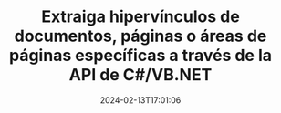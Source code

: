 ---
############################# Static ############################
layout: "auto-gen-parser"
date: 2024-02-13T17:01:06
draft: false
otherformats: pdf pps ppsx ppt pptx rtf tex vdx vsdm vsdx vssm vssx vstm vstx vsx vtx
ext: otp

############################# Head ############################
head_title: ".NET API para analizar y extraer hipervínculos de documentos, páginas o área de página"
head_description: "GroupDocs.Parser .NET La API permite a los programadores de software extraer hipervínculos de documentos, páginas o páginas Área de PDF, DOCX, XLSX, CSV, PPTX, EML, MSG, EPUB & mucho mas."

############################# Header ############################
title: "Extraiga hipervínculos de documentos, páginas o áreas de páginas específicas a través de la API de C#/VB.NET"
description: "GroupDocs.Parser .NET La API permite a los desarrolladores de software analizar y extraer hipervínculos de documentos, páginas o áreas de página de PDF, DOC, DOCX, PPT, PPTX, EML, MSG , XLS, XLSX, CSV, ODT, RTF, EPUB y muchos otros documentos."
bg_image: "https://cms.admin.containerize.com/templates/aspose/App_Themes/V3/images/bg/header1.png"
bg_overlay: false
button:
    enable: true
    icon: "fas fa-arrow-down"
    label: "Descargue prueba gratis"
    link: "https://downloads.groupdocs.com/parser/net"

############################# SubMenu ############################
submenu:
    enable: true

    left:
        img_alt: "GroupDocs.Parser for .NET"
        image: "https://cms.admin.containerize.com/templates/groupdocs/images/product-logos/90x90-noborder/groupdocs-parser-net.png"
        product: "GroupDocs.Parser"
        platform: ".NET"

    middle:
        button:

            # button loop
            - link: "https://apireference.groupdocs.com/parser/net"
              text: "Referencia de la API"

            # button loop
            - link: "https://github.com/groupdocs-parser"
              text: "Ejemplos de código"

            # button loop
            - link: "https://products.groupdocs.app/parser/family"
              text: "demostraciones en vivo"

            # button loop
            - link: "https://purchase.groupdocs.com/pricing/parser/net"
              text: "Precios"

    right:
        link_download: "https://downloads.groupdocs.com/parser"
        link_learn: "https://docs.groupdocs.com/parser/net"
        link_buy: "https://purchase.groupdocs.com"

############################# About ############################
about:
    enable: true
    title: "¿Cómo analizar y extraer hipervínculos de documentos OTP a través de la API .NET?"
    content: |
        Un hipervínculo es un fragmento de texto, una imagen o un icono que apunta a un documento completo o a una parte particular dentro de un documento. El uso de hipervínculos permite a los usuarios navegar a una página web o documento. A menudo se requiere extraer hipervínculos de un documento y usarlo para acceder a documentos externos o páginas web. GroupDocs.Parser for .NET es una fascinante API de extracción de texto de documentos que proporciona una funcionalidad completa para implementar soluciones de extracción de texto y metadatos. Admite la extracción de texto e hipervínculos de PDF, correos electrónicos, libros electrónicos, Microsoft Office formatos: Word (DOC, DOCX), PowerPoint (PPT, PPTX), Excel ( XLS, XLSX), formatos de LibreOffice y muchos más. Admite varias funciones avanzadas para el análisis de documentos, la extracción de texto sin formato y estructurado, la búsqueda de texto por palabras clave, la extracción de metadatos o imágenes, los contenedores y los archivos adjuntos, y mucho más.
        
        

############################# Steps ############################
steps:
    enable: true
    title_left: "Extraer hipervínculos de OTP en .NET"
    content_left: |
        [GroupDocs.Parser for .NET](/es/parser/net/) facilita a los desarrolladores de C# extraer hipervínculos de un archivo OTP mediante la implementación de unos sencillos pasos.
        
        * Crear una instancia del objeto [Parser](https://reference.groupdocs.com/net/parser/groupdocs.parser/parser) para el documento inicial;
        * Compruebe si el documento admite la extracción de hipervínculos;
        * Llame al método [GetHyperlinks](https://reference.groupdocs.com/parser/net/groupdocs.parser/parser/methods/gethyperlinks) y obtenga la colección de [PageHyperlinkArea](https://reference.groupdocs.com/parser/net/groupdocs.parser.data/pagehyperlinkarea) objetos;
        * Recorra la colección y obtenga un texto de hipervínculo y una URL.

    title_right: "Más información sobre la extracción de hipervínculos"
    content_right: |
        * <a href="https://docs.groupdocs.com/parser/net/extract-hyperlinks-from-document/">Cómo extraer hipervínculos del documento</a>
        * <a href="https://docs.groupdocs.com/parser/net/extract-hyperlinks-from-document-page/">Cómo extraer hipervínculos de la página del documento</a>
        * <a href="https://docs.groupdocs.com/parser/net/extract-hyperlinks-from-document-page-area/">Cómo extraer hipervínculos del área de la página del documento</a>
    
    code: |
     {{% parser/additional-styles %}}
     {{< parser/code-parser title="Cómo extraer hipervínculos del archivo OTP usando el código de ejemplo C#">}}

        ```csharp    
        // Extraiga hipervínculos del archivo OTP usando la API GroupDocs.Parser
        // Crear una instancia de la clase Parser
        using (Parser parser = new Parser(filePath)) {
            // Compruebe si el documento admite la extracción de hipervínculos
            if (!parser.Features.Hyperlinks) {
                Console.WriteLine("El documento no admite la extracción de hipervínculos.");
                return;
            }
            // Extraer hipervínculos del documento
            IEnumerable<PageHyperlinkArea> hyperlinks = parser.GetHyperlinks();
            // Iterar sobre hipervínculos
            foreach (PageHyperlinkArea h in hyperlinks) {
                // Imprimir el texto del hipervínculo
                Console.WriteLine(h.Text);
                // Imprima la URL del hipervínculo
                Console.WriteLine(h.Url);
                Console.WriteLine();
            }
        }
        ```
     {{< /parser/code-parser >}}

############################# More ############################
more:
    enable: true
    title_left: "Requisitos del sistema"
    content_left: |
        GroupDocs.Parser for .NET Las API son compatibles con todas las principales plataformas y sistemas operativos. Antes de ejecutar el código a continuación, asegúrese de tener instalados los siguientes requisitos previos en su sistema.
        
        * Sistemas operativos: Microsoft Windows, Linux, MacOS
        * Entornos de desarrollo: Microsoft Visual Studio, Xamarin, MonoDevelop
        * Marcos
        * Descarga la última versión de GroupDocs.Parser for .NET desde [Nuget](https://www.nuget.org/packages/groupdocs.parser)

    title_right: "Por qué usar GroupDocs.Parser for .NET"
    content_right: |
        * Compatibilidad con la extracción de texto sin formato de cualquier documento compatible    
        * Análisis de documentos a través de plantillas definidas por el usuario    
        * Totalmente compatible con la extracción de texto estructurado    
        * Búsqueda de texto por palabra clave y expresión regular    
        * Extraiga texto formateado, metadatos, imágenes, contenedores y archivos adjuntos    
        * Extraiga la tabla de contenido para algunos formatos de documentos compatibles    
        * Analizar datos de formulario de PDF documentos    
        * Extraer hipervínculos del documento   
        
############################# About Formats ############################
about_formats:
    enable: true

############################# More Formats ############################
more_formats:
    enable: true
    title: "Extraer hipervínculos de otros formatos de documentos"
    content: |
        .NET API de extracción de hipervínculos y análisis de documentos para formatos de archivo e imágenes. Extraiga datos para algunos de los formatos de archivo populares como se indica a continuación.

############################# Back to top ###############################
back_to_top:
    enable: true
---